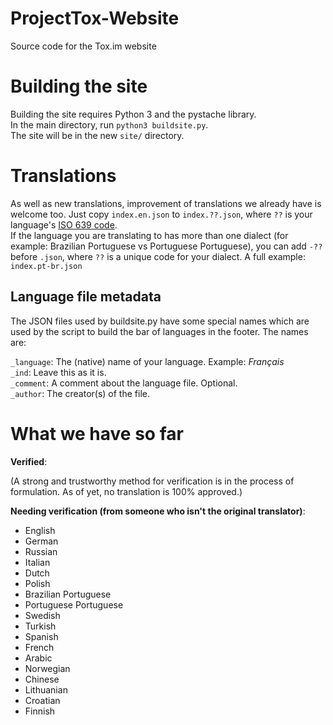 ProjectTox-Website
==================

Source code for the Tox.im website

Building the site
=================

Building the site requires Python 3 and the pystache library.  
In the main directory, run ``python3 buildsite.py``.  
The site will be in the new ``site/`` directory.

Translations
============

As well as new translations, improvement of translations we already have is welcome too. Just copy ``index.en.json`` to ``index.??.json``, where ``??`` is your language's [ISO 639 code](https://en.wikipedia.org/wiki/List_of_ISO_639-1_codes).  
If the language you are translating to has more than one dialect (for example: Brazilian Portuguese vs Portuguese Portuguese), you can add ``-??`` before ``.json``, where ``??`` is a unique code for your dialect. A full example: ``index.pt-br.json``

Language file metadata
----------------------

The JSON files used by buildsite.py have some special names which are used by the script to build the bar of languages in the footer. The names are:

``_language``: The (native) name of your language. Example: *Français*  
``_ind``: Leave this as it is.  
``_comment``: A comment about the language file. Optional.  
``_author``: The creator(s) of the file.

What we have so far
===================

**Verified**:

(A strong and trustworthy method for verification is in the process of formulation. As of yet, no translation is 100% approved.)

**Needing verification (from someone who isn't the original translator)**:

- English
- German
- Russian
- Italian
- Dutch
- Polish
- Brazilian Portuguese
- Portuguese Portuguese
- Swedish
- Turkish
- Spanish
- French
- Arabic
- Norwegian
- Chinese
- Lithuanian
- Croatian
- Finnish
